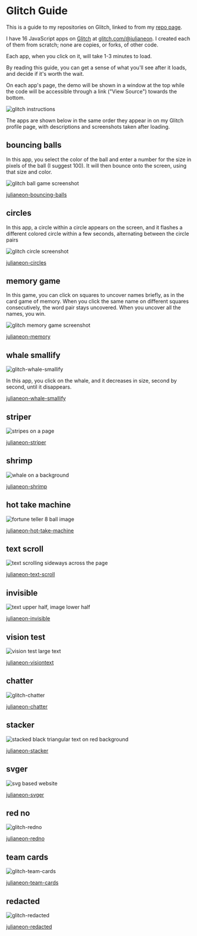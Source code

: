 # Glitch Guide

This is a guide to my repositories on Glitch, linked to from my [repo page](./repo_guide.md). 

I have 16 JavaScript apps on [Glitch](https://glitch.com) at [glitch.com/@julianeon](https://glitch.com/@julianeon).  I created each of them from scratch; none are copies, or forks, of other code.

Each app, when you click on it, will take 1-3 minutes to load. 

By reading this guide, you can get a sense of what you'll see after it loads, and decide if it's worth the wait.

On each app's page, the demo will be shown in a window at the top while the code will be accessible through a link ("View Source") towards the bottom.

![glitch instructions](./glitch_instructions.png)


The apps are shown below in the same order they appear in on my Glitch profile page, with descriptions and screenshots taken after loading.

## bouncing balls 

In this app, you select the color of the ball and enter a number for the size in pixels of the ball (I suggest 100). It will then bounce onto the screen, using that size and color.

![glitch ball game screenshot](./glitch_bouncing_balls.png)

[julianeon-bouncing-balls](https://glitch.com/~julianeon-bouncing-balls)

## circles

In this app, a circle within a circle appears on the screen, and it flashes a different colored circle within a few seconds, alternating between the circle pairs

![glitch circle screenshot](./glitch_circles.png)

[julianeon-circles](https://glitch.com/~julianeon-circles)

## memory game

In this game, you can click on squares to uncover names briefly, as in the card game of memory. When you click the same name on different squares consecutively, the word pair stays uncovered. When you uncover all the names, you win.

![glitch memory game screenshot](./glitch_memory.png)

[julianeon-memory](https://glitch.com/~julianeon-memory)

## whale smallify

![glitch-whale-smallify](./glitch_whale_smallify.png)

In this app, you click on the whale, and it decreases in size, second by second, until it disappears.

[julianeon-whale-smallify](https://glitch.com/~julianeon-whale-smallify)

## striper

![stripes on a page](./glitch_striper.png)

[julianeon-striper](https://glitch.com/~julianeon-striper)

## shrimp

![whale on a background](./glitch_shrimp.png)

[julianeon-shrimp](https://glitch.com/~julianeon-shrimp)


## hot take machine

![fortune teller 8 ball image](./glitch_hot_take.png)

[julianeon-hot-take-machine](https://glitch.com/~julianeon-hot-take-machine)

## text scroll

![text scrolling sideways across the page](./glitch_text_scroll.png)

[julianeon-text-scroll](https://glitch.com/~julianeon-text-scroll)

## invisible


![text upper half, image lower half](./glitch_invisible.png)

[julianeon-invisible](https://glitch.com/~julianeon-invisible)

## vision test

![vision test large text](./glitch_vision.png)

[julianeon-visiontext](https://glitch.com/~julianeon-visiontest)

## chatter

![glitch-chatter](./glitch_chatter.png)

[julianeon-chatter](https://glitch.com/~julianeon-chatter)

## stacker

![stacked black triangular text on red background](./glitch_stacker.png)

[julianeon-stacker](https://glitch.com/~julianeon-stacker)

## svger

![svg based website](./glitch_svger.png)

[julianeon-svger](https://glitch.com/~julianeon-svger)

## red no

![glitch-redno](./glitch_redno.png)

[julianeon-redno](https://glitch.com/~julianeon-redno)

## team cards

![glitch-team-cards](./glitch_team_cards.png)

[julianeon-team-cards](https://glitch.com/~julianeon-team-cards)

## redacted

![glitch-redacted](./glitch_redacted.png)

[julianeon-redacted](https://glitch.com/~julianeon-redacted)


